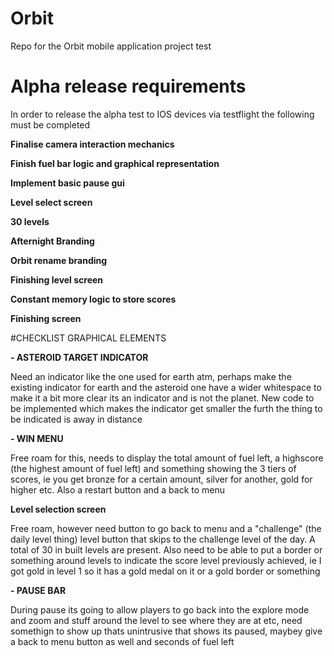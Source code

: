 # Orbit
Repo for the Orbit mobile application project
test

# Alpha release requirements
In order to release the alpha test to IOS devices via testflight the following must be completed


**Finalise camera interaction mechanics**


**Finish fuel bar logic and graphical representation**


**Implement basic pause gui**


**Level select screen**


**30 levels**


**Afternight Branding**


**Orbit rename branding**


**Finishing level screen**


**Constant memory logic to store scores**


**Finishing screen**

#CHECKLIST GRAPHICAL ELEMENTS

**- ASTEROID TARGET INDICATOR**

Need an indicator like the one used for earth atm, perhaps make the existing indicator for earth and the asteroid one have a wider whitespace to make it a bit more clear its an indicator and is not the planet. New code to be implemented which makes the indicator get smaller the furth the thing to be indicated is away in distance 


**- WIN MENU**

Free roam for this, needs to display the total amount of fuel left, a highscore (the highest amount of fuel left) and something showing the 3 tiers of scores, ie you get bronze for a certain amount, silver for another, gold for higher etc. Also a restart button and a back to menu


**Level selection screen**

Free roam, however need button to go back to menu and a "challenge" (the daily level thing) level button that skips to the challenge level of the day. A total of 30 in built levels are present. Also need to be able to put a border or something around levels to indicate the score level previously achieved, ie I got gold in level 1 so it has a gold medal on it or a gold border or something


**- PAUSE BAR**

During pause its going to allow players to go back into the explore mode and zoom and stuff around the level to see where they are at etc, need somethign to show up thats unintrusive that shows its paused, maybey give a back to menu button as well and seconds of fuel left

